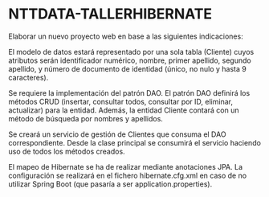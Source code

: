 # NTTDATA-TALLERHIBERNATE

Elaborar un nuevo proyecto web en base a las siguientes indicaciones:

El modelo de datos estará representado por una sola tabla (Cliente) cuyos atributos serán identificador numérico, nombre, primer apellido, segundo apellido, y número de documento de identidad (único, no nulo y hasta 9 caracteres). 

Se requiere la implementación del patrón DAO. El patrón DAO definirá los métodos CRUD (insertar, consultar todos, consultar por ID, eliminar, actualizar) para la entidad. Además, la entidad Cliente contará con un método de búsqueda por nombres y apellidos.

Se creará un servicio de gestión de Clientes que consuma el DAO correspondiente. Desde la clase principal se consumirá el servicio haciendo uso de todos los métodos creados.

El mapeo de Hibernate se ha de realizar mediante anotaciones JPA. La configuración se realizará en el fichero hibernate.cfg.xml en caso de no utilizar Spring Boot (que pasaría a ser application.properties).

